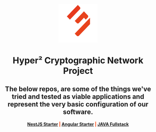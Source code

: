<p align="center" width="100%">
    <img width="25%" src="profile/imgs/logo.png"> 
</p>

<h1 align="center" width="100%">Hyper² Cryptographic Network Project</h1>

<h2 align="center" width="100%">The below repos, are some of the things we've tried and tested as viable applications and represent the very
basic configuration of our software.</h1>

<h4 align="center" width="100%" style="color: #FF3C00;">
    <a href="">NestJS Starter</a> | <a href="">Angular Starter</a> | <a href="">JAVA Fullstack</a>
</h4>
